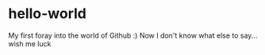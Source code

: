 # hello-world
My first foray into the world of Github :)
Now I don't know what else to say... wish me luck
